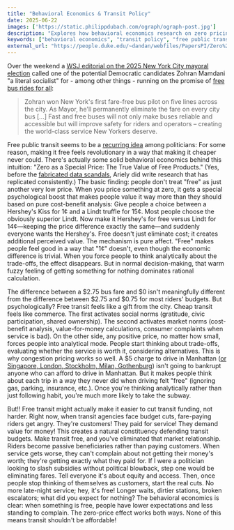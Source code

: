 ```yaml
---
title: "Behavioral Economics & Transit Policy"
date: 2025-06-22
images: ['https://static.philippdubach.com/ograph/ograph-post.jpg']
description: "Explores how behavioral economics research on zero pricing applies to transit policy, examining why free public transit feels revolutionary compared to cheap fares, and analyzing the potential political consequences of eliminating fare structures."
keywords: ["behavioral economics", "transit policy", "free public transit", "zero pricing", "fare-free buses", "congestion pricing", "Dan Ariely", "zero as special price", "public transportation", "NYC mayoral election", "Zohran Mamdani", "market norms vs social norms", "transit funding", "behavioral psychology", "urban policy"]
external_url: "https://people.duke.edu/~dandan/webfiles/PapersPI/Zero%20as%20a%20Special%20Price.pdf"
---
```


Over the weekend a [WSJ editorial on the 2025 New York City mayoral election](https://www.wsj.com/opinion/new-yorks-choice-cuomo-or-socialism-election-mayor-race-vote-mamdani-ede84c75) called one of the potential Democratic candidates Zohran Mamdani "a literal socialist" for - among other things - running on the promise of [free bus rides for all](https://www.thenation.com/article/society/new-york-city-bus-free-fare/):

> Zohran won New York's first fare-free bus pilot on five lines across the city. As Mayor, he'll permanently eliminate the fare on every city bus [...] Fast and free buses will not only make buses reliable and accessible but will improve safety for riders and operators – creating the world-class service New Yorkers deserve.

Free public transit seems to be a [recurring idea](https://en.wikipedia.org/wiki/Free_public_transport#List_of_towns_and_cities_with_area-wide_zero-fare_transport) among politicians: For some reason, making it free feels revolutionary in a way that making it cheaper never could. There's actually some solid behavioral economics behind this intuition: "Zero as a Special Price: The True Value of Free Products." (Yes, before the [fabricated data scandals](https://www.youtube.com/watch?v=Q3tSG8h_O3A&pp=ygUPZGFuIEFyaWVseSBmYWtl), Ariely did write research that has replicated consistently.) The basic finding: people don't treat "free" as just another very low price. When you price something at zero, it gets a special psychological boost that makes people value it way more than they should based on pure cost-benefit analysis: Give people a choice between a Hershey's Kiss for 1¢ and a Lindt truffle for 15¢. Most people choose the obviously superior Lindt. Now make it Hershey's for free versus Lindt for 14¢—keeping the price difference exactly the same—and suddenly everyone wants the Hershey's. Free doesn't just eliminate cost; it creates additional perceived value. The mechanism is pure affect. "Free" makes people feel good in a way that "1¢" doesn't, even though the economic difference is trivial. When you force people to think analytically about the trade-offs, the effect disappears. But in normal decision-making, that warm fuzzy feeling of getting something for nothing dominates rational calculation.

The difference between a $2.75 bus fare and $0 isn't meaningfully different from the difference between $2.75 and $0.75 for most riders' budgets. But psychologically? Free transit feels like a gift from the city. Cheap transit feels like commerce. The first activates social norms (gratitude, civic participation, shared ownership). The second activates market norms (cost-benefit analysis, value-for-money calculations, consumer complaints when service is bad). On the other side, any positive price, no matter how small, forces people into analytical mode. People start thinking about trade-offs, evaluating whether the service is worth it, considering alternatives.
This is why congestion pricing works so well. A $5 charge to drive in Manhattan ([or Singapore, London, Stockholm, Milan, Gothenburg](https://en.wikipedia.org/wiki/Congestion_pricing)) isn't going to bankrupt anyone who can afford to drive in Manhattan. But it makes people think about each trip in a way they never did when driving felt "free" (ignoring gas, parking, insurance, etc.). Once you're thinking analytically rather than just following habit, you're much more likely to take the subway.

But!! Free transit might actually make it easier to cut transit funding, not harder. Right now, when transit agencies face budget cuts, fare-paying riders get angry. They're customers! They paid for service! They demand value for money! This creates a natural constituency defending transit budgets. Make transit free, and you've eliminated that market relationship. Riders become passive beneficiaries rather than paying customers. When service gets worse, they can't complain about not getting their money's worth; they're getting exactly what they paid for.
If I were a politician looking to slash subsidies without political blowback, step one would be eliminating fares. Tell everyone it's about equity and access. Then, once people stop thinking of themselves as customers, start the real cuts. No more late-night service; hey, it's free! Longer waits, dirtier stations, broken escalators; what did you expect for nothing? The behavioral economics is clear: when something is free, people have lower expectations and less standing to complain. The zero-price effect works both ways. None of this means transit shouldn't be affordable!